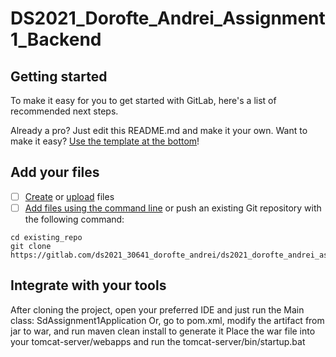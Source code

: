 # DS2021_Dorofte_Andrei_Assignment1_Backend



## Getting started

To make it easy for you to get started with GitLab, here's a list of recommended next steps.

Already a pro? Just edit this README.md and make it your own. Want to make it easy? [Use the template at the bottom](#editing-this-readme)!

## Add your files

- [ ] [Create](https://gitlab.com/-/experiment/new_project_readme_content:48b7e76f7e739c5f4566989805f76f05?https://docs.gitlab.com/ee/user/project/repository/web_editor.html#create-a-file) or [upload](https://gitlab.com/-/experiment/new_project_readme_content:48b7e76f7e739c5f4566989805f76f05?https://docs.gitlab.com/ee/user/project/repository/web_editor.html#upload-a-file) files
- [ ] [Add files using the command line](https://gitlab.com/-/experiment/new_project_readme_content:48b7e76f7e739c5f4566989805f76f05?https://docs.gitlab.com/ee/gitlab-basics/add-file.html#add-a-file-using-the-command-line) or push an existing Git repository with the following command:

```
cd existing_repo
git clone https://gitlab.com/ds2021_30641_dorofte_andrei/ds2021_dorofte_andrei_assignment1_backend.git
```

## Integrate with your tools

After cloning the project, open your preferred IDE and just run the Main class: SdAssignment1Application
Or, go to pom.xml, modify the artifact from jar to war, and run maven clean install to generate it
Place the war file into your tomcat-server/webapps and run the tomcat-server/bin/startup.bat